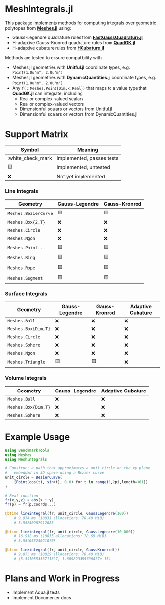 # MeshIntegrals.jl

This package implements methods for computing integrals over geometric polytopes
from [**Meshes.jl**](https://github.com/JuliaGeometry/Meshes.jl) using:
- Gauss-Legendre quadrature rules from [**FastGaussQuadrature.jl**](https://github.com/JuliaApproximation/FastGaussQuadrature.jl)
- H-adaptive Gauss-Kronrod quadrature rules from [**QuadGK.jl**](https://github.com/JuliaMath/QuadGK.jl)
- H-adaptive cubature rules from [**HCubature.jl**](https://github.com/JuliaMath/HCubature.jl)

Methods are tested to ensure compatibility with
- Meshes.jl geometries with **Unitful.jl** coordinate types, e.g. `Point(1.0u"m", 2.0u"m")`
- Meshes.jl geometries with **DynamicQuantities.jl** coordinate types, e.g. `Point(1.0u"m", 2.0u"m")`
- Any `f(::Meshes.Point{Dim,<:Real})` that maps to a value type that **QuadGK.jl** can integrate, including:
    - Real or complex-valued scalars
    - Real or complex-valued vectors
    - Dimensionful scalars or vectors from Unitful.jl
    - Dimensionful scalars or vectors from DynamicQuantities.jl

# Support Matrix

| Symbol | Meaning |
|--------|---------|
| :white_check_mark | Implemented, passes tests |
| :yellow_square: | Implemented, untested |
| :x: | Not yet implemented |

### Line Integrals
| Geometry | Gauss-Legendre | Gauss-Kronrod |
|----------|----------------|---------------|
| `Meshes.BezierCurve` | :yellow_square: | :yellow_square: |
| `Meshes.Box{2,T}` | :x: | :x: |
| `Meshes.Circle` | :x: | :x: |
| `Meshes.Ngon` | :x: | :x: |
| `Meshes.Point...` | :yellow_square: | :yellow_square: |
| `Meshes.Ring` | :yellow_square: | :yellow_square: |
| `Meshes.Rope` | :yellow_square: | :yellow_square: |
| `Meshes.Segment` | :yellow_square: | :yellow_square: |

### Surface Integrals
| Geometry | Gauss-Legendre | Gauss-Kronrod | Adaptive Cubature |
|----------|----------------|---------------|-------------------|
| `Meshes.Ball` | :x: | :x: | :x: |
| `Meshes.Box{Dim,T}` | :x: | :x: | :x: |
| `Meshes.Circle` | :x: | :x: | :x: |
| `Meshes.Sphere` | :x: | :x: | :x: |
| `Meshes.Ngon` | :x: | :x: | :x: |
| `Meshes.Triangle` | :yellow_square: | :yellow_square: | :x: |

### Volume Integrals
| Geometry | Gauss-Legendre | Adaptive Cubature |
|----------|----------------|---------------|
| `Meshes.Ball` | :x: | :x: |
| `Meshes.Box{Dim,T}` | :x: | :x: |
| `Meshes.Sphere` | :x: | :x: |

# Example Usage

```julia
using BenchmarkTools
using Meshes
using MeshIntegrals

# Construct a path that approximates a unit circle on the xy-plane
#   embedded in 3D space using a Bezier curve
unit_circle = BezierCurve(
    [Point(cos(t), sin(t), 0.0) for t in range(0,2pi,length=361)]
)

# Real function
fr(x,y,z) = abs(x + y)
fr(p) = fr(p.coords...)

@btime lineintegral(fr, unit_circle, GaussLegendre(100))
    # 9.970 ms (18831 allocations: 78.40 MiB)
    # 5.55240987912083

@btime lineintegral(fr, unit_circle, GaussLegendre(10_000))
    # 16.932 ms (18835 allocations: 78.69 MiB)
    # 5.551055240210768

@btime lineintegral(fr, unit_circle, GaussKronrod())
    # 9.871 ms (18829 allocations: 78.40 MiB)
    # (5.551055333711397, 1.609823385706477e-15)
```

# Plans and Work in Progress

- Implement Aqua.jl tests
- Implement Documenter docs
